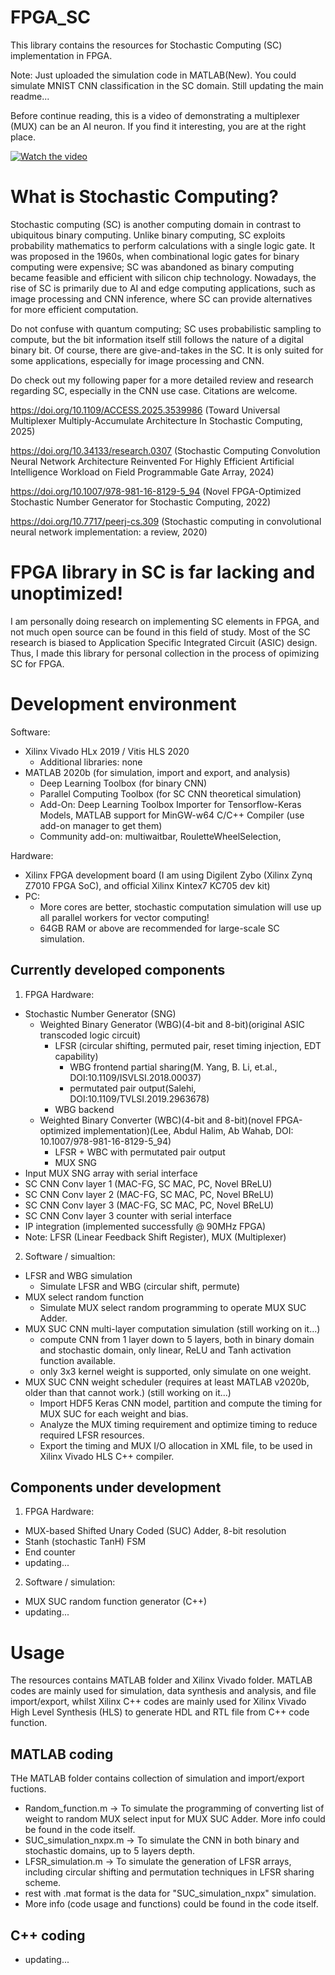 # FPGA_SC
This library contains the resources for Stochastic Computing (SC) implementation in FPGA.

Note: Just uploaded the simulation code in MATLAB(New). You could simulate MNIST CNN classification in the SC domain. Still updating the main readme...

Before continue reading, this is a video of demonstrating a multiplexer (MUX) can be an AI neuron. If you find it interesting, you are at the right place.

[![Watch the video](https://img.youtube.com/vi/hdA5uVT7YiA/0.jpg)](https://www.youtube.com/watch?v=hdA5uVT7YiA)

# What is Stochastic Computing?
Stochastic computing (SC) is another computing domain in contrast to ubiquitous binary computing. Unlike binary computing, SC exploits probability mathematics to perform calculations with a single logic gate.
It was proposed in the 1960s, when combinational logic gates for binary computing were expensive; SC was abandoned as binary computing became feasible and efficient with silicon chip technology. Nowadays, the rise of SC is primarily due to AI and edge computing applications, such as image processing and CNN inference, where SC can provide alternatives for more efficient computation.

Do not confuse with quantum computing; SC uses probabilistic sampling to compute, but the bit information itself still follows the nature of a digital binary bit. Of course, there are give-and-takes in the SC. It is only suited for some applications, especially for image processing and CNN.

Do check out my following paper for a more detailed review and research regarding SC, especially in the CNN use case. Citations are welcome.

https://doi.org/10.1109/ACCESS.2025.3539986 (Toward Universal Multiplexer Multiply-Accumulate Architecture In Stochastic Computing, 2025)

https://doi.org/10.34133/research.0307 (Stochastic Computing Convolution Neural Network Architecture Reinvented For Highly Efficient Artificial Intelligence Workload on Field Programmable Gate Array, 2024)

https://doi.org/10.1007/978-981-16-8129-5_94 (Novel FPGA-Optimized Stochastic Number Generator for Stochastic Computing, 2022)

https://doi.org/10.7717/peerj-cs.309 (Stochastic computing in convolutional neural network implementation: a review, 2020)


# FPGA library in SC is far lacking and unoptimized!
I am personally doing research on implementing SC elements in FPGA, and not much open source can be found in this field of study. Most of the SC research is biased to Application Specific Integrated Circuit (ASIC) design. Thus, I made this library for personal collection in the process of opimizing SC for FPGA.

# Development environment
Software:
- Xilinx Vivado HLx 2019 / Vitis HLS 2020
  - Additional libraries: none
- MATLAB 2020b (for simulation, import and export, and analysis)
  - Deep Learning Toolbox (for binary CNN)
  - Parallel Computing Toolbox (for SC CNN theoretical simulation)
  - Add-On: Deep Learning Toolbox Importer for Tensorflow-Keras Models, MATLAB support for MinGW-w64 C/C++ Compiler (use add-on manager to get them)
  - Community add-on: multiwaitbar, RouletteWheelSelection, 

Hardware:
- Xilinx FPGA development board (I am using Digilent Zybo (Xilinx Zynq Z7010 FPGA SoC), and official Xilinx Kintex7 KC705 dev kit)
- PC:
  - More cores are better, stochastic computation simulation will use up all parallel workers for vector computing!
  - 64GB RAM or above are recommended for large-scale SC simulation.

## Currently developed components
1) FPGA Hardware:
- Stochastic Number Generator (SNG)
  - Weighted Binary Generator (WBG)(4-bit and 8-bit)(original ASIC transcoded logic circuit)
    - LFSR (circular shifting, permuted pair, reset timing injection, EDT capability)
      - WBG frontend partial sharing(M. Yang, B. Li, et.al., DOI:10.1109/ISVLSI.2018.00037) 
      - permutated pair output(Salehi, DOI:10.1109/TVLSI.2019.2963678)
    - WBG backend
  - Weighted Binary Converter (WBC)(4-bit and 8-bit)(novel FPGA-optimized implementation)(Lee, Abdul Halim, Ab Wahab, DOI: 10.1007/978-981-16-8129-5_94)
    - LFSR + WBC with permutated pair output
    - MUX SNG
- Input MUX SNG array with serial interface
- SC CNN Conv layer 1 (MAC-FG, SC MAC, PC, Novel BReLU)
- SC CNN Conv layer 2 (MAC-FG, SC MAC, PC, Novel BReLU)
- SC CNN Conv layer 3 (MAC-FG, SC MAC, PC, Novel BReLU)
- SC CNN Conv layer 3 counter with serial interface
- IP integration (implemented successfully @ 90MHz FPGA)
- Note: LFSR (Linear Feedback Shift Register), MUX (Multiplexer)

2) Software / simualtion:
- LFSR and WBG simulation
  - Simulate LFSR and WBG (circular shift, permute)
- MUX select random function
  - Simulate MUX select random programming to operate MUX SUC Adder.
- MUX SUC CNN multi-layer computation simulation (still working on it...)
  - compute CNN from 1 layer down to 5 layers, both in binary domain and stochastic domain, only linear, ReLU and Tanh activation function available.
  - only 3x3 kernel weight is supported, only simulate on one weight. 
- MUX SUC CNN weight scheduler (requires at least MATLAB v2020b, older than that cannot work.) (still working on it...)
  - Import HDF5 Keras CNN model, partition and compute the timing for MUX SUC for each weight and bias.
  - Analyze the MUX timing requirement and optimize timing to reduce required LFSR resources.
  - Export the timing and MUX I/O allocation in XML file, to be used in Xilinx Vivado HLS C++ compiler.

## Components under development
1) FPGA Hardware:
- MUX-based Shifted Unary Coded (SUC) Adder, 8-bit resolution
- Stanh (stochastic TanH) FSM
- End counter
- updating...

2) Software / simulation:
- MUX SUC random function generator (C++)
- updating...

# Usage
The resources contains MATLAB folder and Xilinx Vivado folder. MATLAB codes are mainly used for simulation, data synthesis and analysis, and file import/export, whilst Xilinx C++ codes are mainly used for Xilinx Vivado High Level Synthesis (HLS) to generate HDL and RTL file from C++ code function.

## MATLAB coding
THe MATLAB folder contains collection of simulation and import/export fuctions.
- Random_function.m -> To simulate the programming of converting list of weight to random MUX select input for MUX SUC Adder. More info could be found in the code itself.
- SUC_simulation_nxpx.m -> To simulate the CNN in both binary and stochastic domains, up to 5 layers depth. 
- LFSR_simulation.m -> To simulate the generation of LFSR arrays, including circular shifting and permutation techniques in LFSR sharing scheme.
- rest with .mat format is the data for "SUC_simulation_nxpx" simulation.
- More info (code usage and functions) could be found in the code itself.

## C++ coding
- updating...
